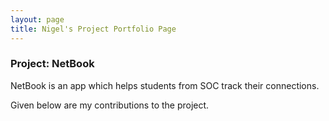```yaml
---
layout: page
title: Nigel's Project Portfolio Page
---
```


### Project: NetBook

NetBook is an app which helps students from SOC track their connections.

Given below are my contributions to the project.
